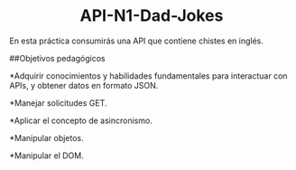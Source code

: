 <h1 align="center"> API-N1-Dad-Jokes </h1>
En esta práctica consumirás una API que contiene chistes en inglés. 

##Objetivos pedagógicos

*Adquirir conocimientos y habilidades fundamentales para interactuar con APIs, y obtener datos en formato JSON.

*Manejar solicitudes GET.

*Aplicar el concepto de asincronismo.

*Manipular objetos.

*Manipular el DOM.

